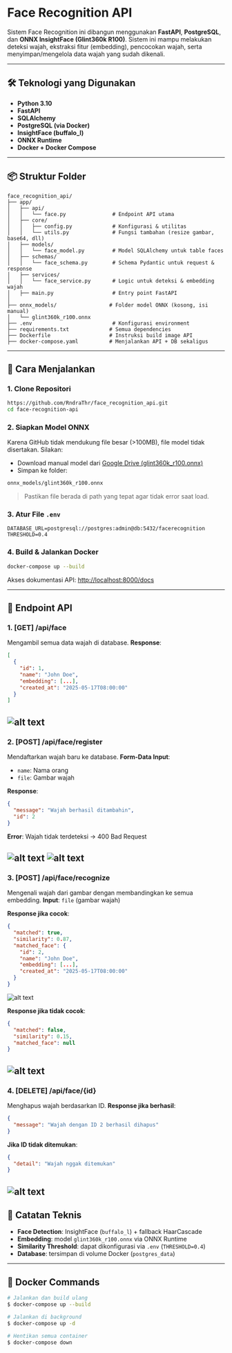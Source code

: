 # Face Recognition API

Sistem Face Recognition ini dibangun menggunakan **FastAPI**, **PostgreSQL**, dan **ONNX InsightFace (Glint360k R100)**. Sistem ini mampu melakukan deteksi wajah, ekstraksi fitur (embedding), pencocokan wajah, serta menyimpan/mengelola data wajah yang sudah dikenali.

---

## 🛠 Teknologi yang Digunakan

* **Python 3.10**
* **FastAPI**
* **SQLAlchemy**
* **PostgreSQL (via Docker)**
* **InsightFace (buffalo\_l)**
* **ONNX Runtime**
* **Docker + Docker Compose**

---

## 📦 Struktur Folder

```
face_recognition_api/
├── app/
│   ├── api/
│   │   └── face.py               # Endpoint API utama
│   ├── core/
│   │   ├── config.py             # Konfigurasi & utilitas
│   │   └── utils.py              # Fungsi tambahan (resize gambar, base64, dll)
│   ├── models/
│   │   └── face_model.py         # Model SQLAlchemy untuk table faces
│   ├── schemas/
│   │   └── face_schema.py        # Schema Pydantic untuk request & response
│   ├── services/
│   │   └── face_service.py       # Logic untuk deteksi & embedding wajah
│   ├── main.py                   # Entry point FastAPI
│
├── onnx_models/                 # Folder model ONNX (kosong, isi manual)
│   └── glint360k_r100.onnx       
├── .env                          # Konfigurasi environment
├── requirements.txt             # Semua dependencies
├── Dockerfile                   # Instruksi build image API
├── docker-compose.yaml          # Menjalankan API + DB sekaligus
```

---

## 🚀 Cara Menjalankan

### 1. **Clone Repositori**

```bash
https://github.com/RndraThr/face_recognition_api.git
cd face-recognition-api
```

### 2. **Siapkan Model ONNX**

Karena GitHub tidak mendukung file besar (>100MB), file model tidak disertakan. Silakan:

* Download manual model dari [Google Drive (glint360k\_r100.onnx)](https://drive.google.com/file/d/1SU8rLHaQvygJbq5BVdY4a5X_-HO_k3Ur/view?usp=sharing)
* Simpan ke folder:

```bash
onnx_models/glint360k_r100.onnx
```

> Pastikan file berada di path yang tepat agar tidak error saat load.

### 3. **Atur File `.env`**

```env
DATABASE_URL=postgresql://postgres:admin@db:5432/facerecognition
THRESHOLD=0.4
```

### 4. **Build & Jalankan Docker**

```bash
docker-compose up --build
```

Akses dokumentasi API: [http://localhost:8000/docs](http://localhost:8000/docs)

---

## 📌 Endpoint API

### 1. **\[GET] /api/face**

Mengambil semua data wajah di database.
**Response**:

```json
[
  {
    "id": 1,
    "name": "John Doe",
    "embedding": [...],
    "created_at": "2025-05-17T08:00:00"
  }
]
```
![alt text](image.png)
---

### 2. **\[POST] /api/face/register**

Mendaftarkan wajah baru ke database.
**Form-Data Input**:

* `name`: Nama orang
* `file`: Gambar wajah

**Response**:

```json
{
  "message": "Wajah berhasil ditambahin",
  "id": 2
}
```

**Error**: Wajah tidak terdeteksi → 400 Bad Request

![alt text](image-1.png)
![alt text](image-2.png)
---

### 3. **\[POST] /api/face/recognize**

Mengenali wajah dari gambar dengan membandingkan ke semua embedding.
**Input**: `file` (gambar wajah)

**Response jika cocok**:

```json
{
  "matched": true,
  "similarity": 0.87,
  "matched_face": {
    "id": 2,
    "name": "John Doe",
    "embedding": [...],
    "created_at": "2025-05-17T08:00:00"
  }
}
```
![alt text](image-3.png)

**Response jika tidak cocok**:
```json
{
  "matched": false,
  "similarity": 0.15,
  "matched_face": null
}
```
![alt text](image-4.png)
---

### 4. **\[DELETE] /api/face/{id}**

Menghapus wajah berdasarkan ID.
**Response jika berhasil**:

```json
{
  "message": "Wajah dengan ID 2 berhasil dihapus"
}
```

**Jika ID tidak ditemukan**:

```json
{
  "detail": "Wajah nggak ditemukan"
}
```
![alt text](image-5.png)
---

## 🧠 Catatan Teknis

* **Face Detection**: InsightFace (`buffalo_l`) + fallback HaarCascade
* **Embedding**: model `glint360k_r100.onnx` via ONNX Runtime
* **Similarity Threshold**: dapat dikonfigurasi via `.env` (`THRESHOLD=0.4`)
* **Database**: tersimpan di volume Docker (`postgres_data`)

---

## 🐳 Docker Commands

```bash
# Jalankan dan build ulang
$ docker-compose up --build

# Jalankan di background
$ docker-compose up -d

# Hentikan semua container
$ docker-compose down
```